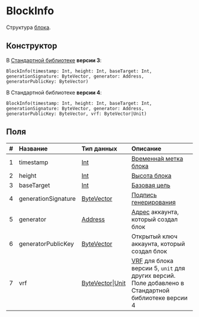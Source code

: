# BlockInfo

Структура [блока](/ru/blockchain/block/).

## Конструктор

В [Стандартной библиотеке](/ru/ride/script/standard-library) **версии 3**:

``` ride
BlockInfo(timestamp: Int, height: Int, baseTarget: Int, generationSignature: ByteVector, generator: Address, generatorPublicKey: ByteVector)
```

В Стандартной библиотеке **версии 4**:

``` ride
BlockInfo(timestamp: Int, height: Int, baseTarget: Int, generationSignature: ByteVector, generator: Address, generatorPublicKey: ByteVector, vrf: ByteVector|Unit)
```

## Поля

|   #   | Название | Тип данных | Описание |
| :--- | :--- | :--- | :--- |
| 1 | timestamp | [Int](/ru/ride/data-types/int) | [Временна́я метка блока](/ru/blockchain/block/block-timestamp) |
| 2 | height | [Int](/ru/ride/data-types/int) | [Высота блока](/ru/blockchain/block/block-height) |
| 3 | baseTarget | [Int](/ru/ride/data-types/int) | [Базовая цель](/ru/blockchain/block/block-generation/base-target) |
| 4 | generationSignature | [ByteVector](/ru/ride/data-types/byte-vector) | [Подпись генерирования](/ru/blockchain/block/block-generation/) |
| 5 | generator | [Address](/ru/ride/structures/common-structures/address) | [Адрес](/ru/blockchain/account/address) аккаунта, который создал блок |
| 6 | generatorPublicKey | [ByteVector](/ru/ride/data-types/byte-vector) | Открытый ключ аккаунта, который создал блок |
| 7 | vrf | [ByteVector](/ru/ride/data-types/byte-vector)&#124;[Unit](/ru/ride/data-types/byte-vector) | [VRF](/en/blockchain/block/block-generation/generation-signature) для блока версии 5, `unit` для других версий.<br>Поле добавлено в Стандартной библиотеке версии 4 |
